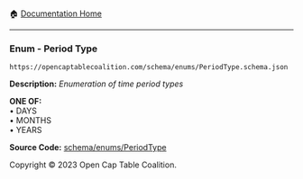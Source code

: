 :house: [Documentation Home](../../../README.md)

---

### Enum - Period Type

`https://opencaptablecoalition.com/schema/enums/PeriodType.schema.json`

**Description:** _Enumeration of time period types_

**ONE OF:**</br>&bull; DAYS </br>&bull; MONTHS </br>&bull; YEARS

**Source Code:** [schema/enums/PeriodType](../../../../schema/enums/PeriodType.schema.json)

Copyright © 2023 Open Cap Table Coalition.
